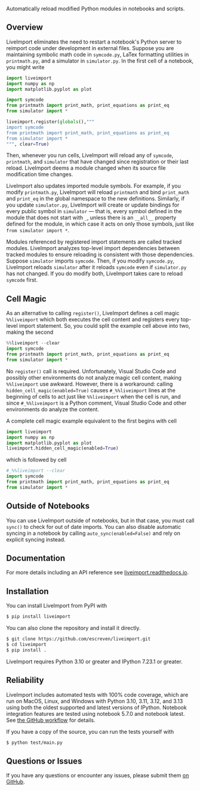 Automatically reload modified Python modules in notebooks and scripts.

## Overview

LiveImport eliminates the need to restart a notebook's Python server to
reimport code under development in external files.  Suppose you are maintaining
symbolic math code in ``symcode.py``, LaTex formatting utilities in
``printmath.py``, and a simulator in ``simulator.py``.  In the first cell of a
notebook, you might write

```python
import liveimport
import numpy as np
import matplotlib.pyplot as plot

import symcode
from printmath import print_math, print_equations as print_eq
from simulator import *

liveimport.register(globals(),"""
import symcode
from printmath import print_math, print_equations as print_eq
from simulator import *
""", clear=True)
```

Then, whenever you run cells, LiveImport will reload any of ``symcode``,
``printmath``, and ``simulator`` that have changed since registration or their
last reload.  LiveImport deems a module changed when its source file
modification time changes.

LiveImport also updates imported module symbols.  For example, if you modify
``printmath.py``, LiveImport will reload ``printmath`` and bind ``print_math``
and ``print_eq`` in the global namespace to the new definitions.  Similarly, if
you update ``simulator.py``, LiveImport will create or update bindings for
every public symbol in ``simulator`` — that is, every symbol defined in the
module that does not start with ``_``, unless there is an ``__all__`` property
defined for the module, in which case it acts on only those symbols, just like
``from simulator import *``.

Modules referenced by registered import statements are called tracked modules.
LiveImport analyzes top-level import dependencies between tracked modules to
ensure reloading is consistent with those dependencies.  Suppose ``simulator``
imports ``symcode``.  Then, if you modify ``symcode.py``, LiveImport reloads
``simulator`` after it reloads ``symcode`` even if ``simulator.py`` has not
changed.  If you do modify both, LiveImport takes care to reload ``symcode``
first.

## Cell Magic

As an alternative to calling `register()`, LiveImport defines a cell magic
``%%liveimport`` which both executes the cell content and registers every
top-level import statement.  So, you could split the example cell above into
two, making the second

```python
%%liveimport --clear
import symcode
from printmath import print_math, print_equations as print_eq
from simulator import *
```

No `register()` call is required.  Unfortunately, Visual Studio Code and
possibly other environments do not analyze magic cell content, making
``%%liveimport`` use awkward.  However, there is a workaround: calling
`hidden_cell_magic(enabled=True)` causes ``#_%%liveimport`` lines at the
beginning of cells to act just like ``%%liveimport`` when the cell is run, and
since ``#_%%liveimport`` is a Python comment, Visual Studio Code and other
environments do analyze the content.

A complete cell magic example equivalent to the first begins with cell

```python
import liveimport
import numpy as np
import matplotlib.pyplot as plot
liveimport.hidden_cell_magic(enabled=True)
```

which is followed by cell

```python
#_%%liveimport --clear
import symcode
from printmath import print_math, print_equations as print_eq
from simulator import *
```

## Outside of Notebooks

You can use LiveImport outside of notebooks, but in that case, you must call
`sync()` to check for out of date imports.  You can also disable automatic
syncing in a notebook by calling `auto_sync(enabled=False)` and rely on
explicit syncing instead.

## Documentation

For more details including an API reference see
[liveimport.readthedocs.io](https://liveimport.readthedocs.io).

## Installation

You can install LiveImport from PyPI with

```sh
$ pip install liveimport
```

You can also clone the repository and install it directly.

```sh
$ git clone https://github.com/escreven/liveimport.git
$ cd liveimport
$ pip install .
```

LiveImport requires Python 3.10 or greater and IPython 7.23.1 or greater.

## Reliability

LiveImport includes automated tests with 100% code coverage, which are run on
MacOS, Linux, and Windows with Python 3.10, 3.11, 3.12, and 3.13 using both the
oldest supported and latest versions of IPython.  Notebook integration features
are tested using notebook 5.7.0 and notebook latest.  See [the GitHub
workflow](https://github.com/escreven/liveimport/blob/main/.github/workflows/test.yml)
for details.

If you have a copy of the source, you can run the tests yourself with

```sh
$ python test/main.py
```

## Questions or Issues

If you have any questions or encounter any issues, please submit them
[on GitHub](https://github.com/escreven/liveimport/issues).
